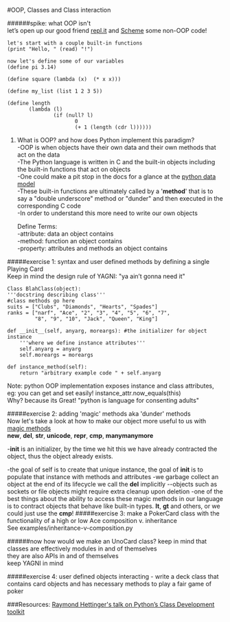 #OOP, Classes and Class interaction  

######spike: what OOP isn't   
let’s open up our good friend [repl.it](http://repl.it/) and [Scheme](https://classes.soe.ucsc.edu/cmps112/Spring03/languages/scheme/SchemeTutorialA.html) some non-OOP code!        

    let's start with a couple built-in functions
    (print "Hello, " (read) "!")

    now let's define some of our variables   
    (define pi 3.14)

    (define square (lambda (x)  (* x x)))

    (define my_list (list 1 2 3 5))

    (define length
           (lambda (l)
                   (if (null? l)
                          0
                          (+ 1 (length (cdr l))))))     

1. What is OOP? and how does Python implement this paradigm?       
-OOP is when objects have their own data and their own methods that act on the data   
-The Python language is written in C and the built-in objects including the built-in functions that act on objects  
-One could make a pit stop in the docs for a glance at the [python data model](https://docs.python.org/2/reference/datamodel.html)  
-These built-in functions are ultimately called by a '__method__' that is to say a "double underscore" method or "dunder" and then executed in the corresponding C code     
-In order to understand this more need to write our own objects      

    Define Terms:   
    -attribute: data an object contains     
    -method: function an object contains    
    -property: attributes and methods an object contains    

#####exercise 1: syntax and user defined methods by defining a single Playing Card     
Keep in mind the design rule of YAGNI: "ya ain’t gonna need it"

    Class BlahClass(object):
    '''docstring describing class'''
    #class methods go here
    suits = ["Clubs", "Diamonds", "Hearts", "Spades"]
    ranks = ["narf", "Ace", "2", "3", "4", "5", "6", "7",
             "8", "9", "10", "Jack", "Queen", "King"]

    def __init__(self, anyarg, moreargs): #the initializer for object instance
        '''where we define instance attributes''' 
        self.anyarg = anyarg
        self.moreargs = moreargs

    def instance_method(self):
        return "arbitrary example code " + self.anyarg  

Note: python OOP implementation exposes instance and class attributes, eg: you can get and set easily!
    instance_attr.now_equals(this)  
Why? 
because its Great!
"python is language for consenting adults"

#####exercise 2: adding 'magic' methods aka 'dunder' methods  
Now let's take a look at how to make our object more useful to us with [magic methods](http://rafekettler.com/magicmethods.html)    
    __new__, __del__, __str__, __unicode__, __repr__, __cmp__, __manymanymore__  

-__init__ is an initializer, by the time we hit this we have already contracted the object, thus the object already exists.

-the goal of self is to create that unique instance, the goal of __init__ is to populate that instance with methods and attributes
-we garbage collect an object at the end of its lifecycle we call the __del__ implicitly
--objects such as sockets or file objects might require extra cleanup upon deletion
-one of the best things about the ability to access these magic methods in our language is to contract objects that behave like built-in types. __lt__, __gt__ and others, or we could just use the __cmp__!
#####exercise 3: make a PokerCard class with the functionality of a high or low Ace composition v. inheritance    
See examples/inheritance-v-composition.py

######now how would we make an UnoCard class?
keep in mind that classes are effectively modules in and of themselves  
they are also APIs in and of themselves     
keep YAGNI in mind      

#####exercise 4: user defined objects interacting - write a deck class that contains card objects and has necessary methods to play a fair game of poker

###Resources:
[Raymond Hettinger's talk on Python’s Class Development toolkit](http://pyvideo.org/video/1779/pythons-class-development-toolkit)

